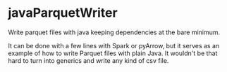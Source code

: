 # javaParquetWriter
Write parquet files with java keeping dependencies at the bare minimum.

It can be done with a few lines with Spark or pyArrow, but it serves
as an example of how to write Parquet files with plain Java. It wouldn't
be that hard to turn into generics and write any kind of csv file.
